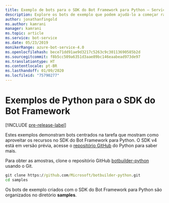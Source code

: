 ```yaml
---
title: Exemplo de bots para o SDK do Bot Framework para Python – Serviço de Bot
description: Explore os bots de exemplo que podem ajudá-lo a começar rapidamente seu desenvolvimento de bots com o SDK do Bot Framework para Python.
author: jonathanfingold
ms.author: kamrani
manager: kamrani
ms.topic: article
ms.service: bot-service
ms.date: 05/23/2019
monikerRange: azure-bot-service-4.0
ms.openlocfilehash: bece71dd91ae9d3217c5263c9c30113690585b2d
ms.sourcegitcommit: f8b5cc509a6351d3aae89bc146eaabead973de97
ms.translationtype: HT
ms.contentlocale: pt-BR
ms.lasthandoff: 01/09/2020
ms.locfileid: "75790277"
---
```

# <a name="python-samples-for-bot-framework-sdk"></a>Exemplos de Python para o SDK do Bot Framework
[!INCLUDE [pre-release-label](../includes/pre-release-label.md)]

Estes exemplos demonstram bots centrados na tarefa que mostram como aproveitar os recursos no SDK do Bot Framework para Python. O SDK v4 está em versão prévia, acesse o [repositório GitHub](https://github.com/Microsoft/botbuilder-python) do Python para saber mais. 

Para obter as amostras, clone o repositório GitHub [botbuilder-python](https://github.com/Microsoft/botbuilder-python) usando o Git.

```cmd
git clone https://github.com/Microsoft/botbuilder-python.git
cd samples
```
Os bots de exemplo criados com o SDK do Bot Framework para Python são organizados no diretório **samples**.
